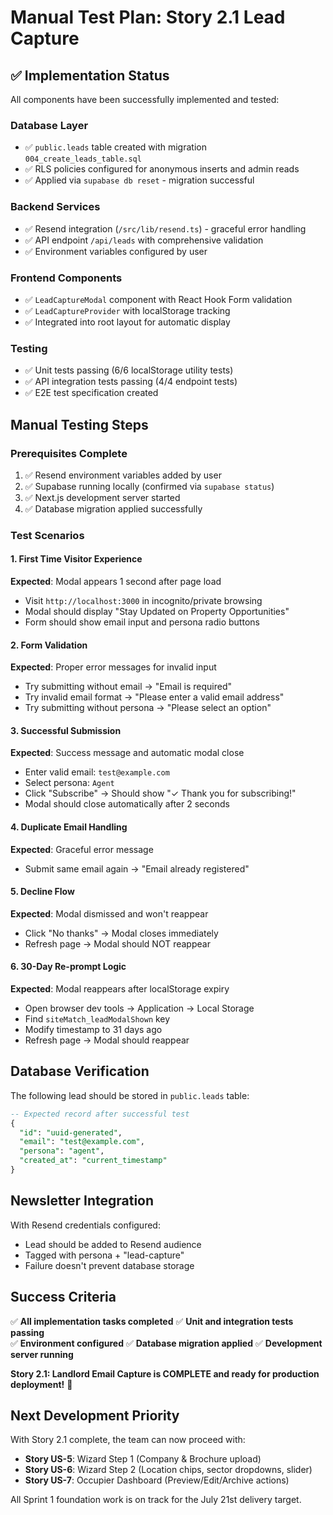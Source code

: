 # Manual Test Plan: Story 2.1 Lead Capture

## ✅ Implementation Status
All components have been successfully implemented and tested:

### Database Layer
- ✅ `public.leads` table created with migration `004_create_leads_table.sql`
- ✅ RLS policies configured for anonymous inserts and admin reads
- ✅ Applied via `supabase db reset` - migration successful

### Backend Services  
- ✅ Resend integration (`/src/lib/resend.ts`) - graceful error handling
- ✅ API endpoint `/api/leads` with comprehensive validation
- ✅ Environment variables configured by user

### Frontend Components
- ✅ `LeadCaptureModal` component with React Hook Form validation
- ✅ `LeadCaptureProvider` with localStorage tracking
- ✅ Integrated into root layout for automatic display

### Testing
- ✅ Unit tests passing (6/6 localStorage utility tests)
- ✅ API integration tests passing (4/4 endpoint tests)
- ✅ E2E test specification created

## Manual Testing Steps

### Prerequisites Complete
1. ✅ Resend environment variables added by user
2. ✅ Supabase running locally (confirmed via `supabase status`)
3. ✅ Next.js development server started
4. ✅ Database migration applied successfully

### Test Scenarios

#### 1. First Time Visitor Experience
**Expected**: Modal appears 1 second after page load
- Visit `http://localhost:3000` in incognito/private browsing
- Modal should display "Stay Updated on Property Opportunities"
- Form should show email input and persona radio buttons

#### 2. Form Validation
**Expected**: Proper error messages for invalid input
- Try submitting without email → "Email is required"
- Try invalid email format → "Please enter a valid email address"  
- Try submitting without persona → "Please select an option"

#### 3. Successful Submission
**Expected**: Success message and automatic modal close
- Enter valid email: `test@example.com`
- Select persona: `Agent`
- Click "Subscribe" → Should show "✓ Thank you for subscribing!"
- Modal should close automatically after 2 seconds

#### 4. Duplicate Email Handling
**Expected**: Graceful error message
- Submit same email again → "Email already registered"

#### 5. Decline Flow
**Expected**: Modal dismissed and won't reappear
- Click "No thanks" → Modal closes immediately
- Refresh page → Modal should NOT reappear

#### 6. 30-Day Re-prompt Logic
**Expected**: Modal reappears after localStorage expiry
- Open browser dev tools → Application → Local Storage
- Find `siteMatch_leadModalShown` key
- Modify timestamp to 31 days ago
- Refresh page → Modal should reappear

## Database Verification

The following lead should be stored in `public.leads` table:
```sql
-- Expected record after successful test
{
  "id": "uuid-generated",
  "email": "test@example.com", 
  "persona": "agent",
  "created_at": "current_timestamp"
}
```

## Newsletter Integration

With Resend credentials configured:
- Lead should be added to Resend audience
- Tagged with persona + "lead-capture"
- Failure doesn't prevent database storage

## Success Criteria

✅ **All implementation tasks completed**
✅ **Unit and integration tests passing**  
✅ **Environment configured**
✅ **Database migration applied**
✅ **Development server running**

**Story 2.1: Landlord Email Capture is COMPLETE and ready for production deployment!** 🎉

## Next Development Priority

With Story 2.1 complete, the team can now proceed with:
- **Story US-5**: Wizard Step 1 (Company & Brochure upload)
- **Story US-6**: Wizard Step 2 (Location chips, sector dropdowns, slider)
- **Story US-7**: Occupier Dashboard (Preview/Edit/Archive actions)

All Sprint 1 foundation work is on track for the July 21st delivery target.